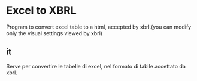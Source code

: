 # Excel to XBRL

Program to convert excel table to a html, accepted by xbrl.(you can modify only the visual settings viewed by xbrl)


## it 

Serve per convertire le tabelle di excel, nel formato di tablle accettato da xbrl.
